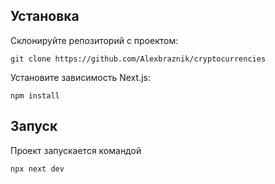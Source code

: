 ## Установка

Склонируйте репозиторий с проектом:

`git clone https://github.com/Alexbraznik/cryptocurrencies`

Установите зависимость Next.js:

`npm install`

## Запуск

Проект запускается командой

`npx next dev`
